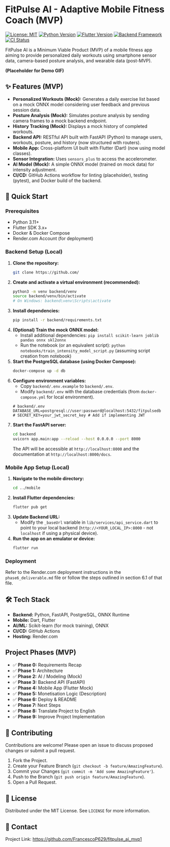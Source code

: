 # FitPulse AI - Adaptive Mobile Fitness Coach (MVP)

[![License: MIT](https://img.shields.io/badge/License-MIT-yellow.svg)](https://opensource.org/licenses/MIT)
[![Python Version](https://img.shields.io/badge/python-3.11-blue.svg)](https://www.python.org/)
[![Flutter Version](https://img.shields.io/badge/flutter-3.x-blue.svg)](https://flutter.dev/)
[![Backend Framework](https://img.shields.io/badge/backend-FastAPI-green.svg)](https://fastapi.tiangolo.com/)
[![CI Status](https://github.com/<YOUR_GITHUB_USERNAME>/<YOUR_REPO_NAME>/actions/workflows/ci.yml/badge.svg)](https://github.com/<YOUR_GITHUB_USERNAME>/<YOUR_REPO_NAME>/actions/workflows/ci.yml) <!-- Update with real URL -->

FitPulse AI is a Minimum Viable Product (MVP) of a mobile fitness app aiming to provide personalized daily workouts using smartphone sensor data, camera-based posture analysis, and wearable data (post-MVP).

**(Placeholder for Demo GIF)**

<!-- Insert GIF showing the app in action here -->

## ✨ Features (MVP)

*   **Personalized Workouts (Mock):** Generates a daily exercise list based on a mock ONNX model considering user feedback and previous session data.
*   **Posture Analysis (Mock):** Simulates posture analysis by sending camera frames to a mock backend endpoint.
*   **History Tracking (Mock):** Displays a mock history of completed workouts.
*   **Backend API:** RESTful API built with FastAPI (Python) to manage users, workouts, posture, and history (now structured with routers).
*   **Mobile App:** Cross-platform UI built with Flutter (Dart) (now using model classes).
*   **Sensor Integration:** Uses `sensors_plus` to access the accelerometer.
*   **AI Model (Mock):** A simple ONNX model (trained on mock data) for intensity adjustment.
*   **CI/CD:** GitHub Actions workflow for linting (placeholder), testing (pytest), and Docker build of the backend.

## 🚀 Quick Start

### Prerequisites

*   Python 3.11+
*   Flutter SDK 3.x+
*   Docker & Docker Compose
*   Render.com Account (for deployment)

### Backend Setup (Local)

1.  **Clone the repository:**
    ```bash
    git clone https://github.com/
    ```
2.  **Create and activate a virtual environment (recommended):**
    ```bash
    python3 -m venv backend/venv
    source backend/venv/bin/activate 
    # On Windows: backend\venv\Scripts\activate
    ```
3.  **Install dependencies:**
    ```bash
    pip install -r backend/requirements.txt
    ```
4.  **(Optional) Train the mock ONNX model:**
    *   Install additional dependencies: `pip install scikit-learn joblib pandas onnx skl2onnx`
    *   Run the notebook (or an equivalent script): `python notebooks/train_intensity_model_script.py` (assuming script creation from notebook)
5.  **Start the PostgreSQL database (using Docker Compose):**
    ```bash
    docker-compose up -d db 
    ```
6.  **Configure environment variables:**
    *   Copy `backend/.env.example` to `backend/.env`.
    *   Modify `backend/.env` with the database credentials (from `docker-compose.yml` for local environment).
    ```dotenv
    # backend/.env
    DATABASE_URL=postgresql://user:password@localhost:5432/fitpulsedb 
    # SECRET_KEY=your_jwt_secret_key # Add if implementing JWT
    ```
7.  **Start the FastAPI server:**
    ```bash
    cd backend
    uvicorn app.main:app --reload --host 0.0.0.0 --port 8000
    ```
    The API will be accessible at `http://localhost:8000` and the documentation at `http://localhost:8000/docs`.

### Mobile App Setup (Local)

1.  **Navigate to the mobile directory:**
    ```bash
    cd ../mobile 
    ```
2.  **Install Flutter dependencies:**
    ```bash
    flutter pub get
    ```
3.  **Update Backend URL:**
    *   Modify the `_baseUrl` variable in `lib/services/api_service.dart` to point to your local backend (`http://<YOUR_LOCAL_IP>:8000` - not `localhost` if using a physical device).
4.  **Run the app on an emulator or device:**
    ```bash
    flutter run
    ```

### Deployment

Refer to the Render.com deployment instructions in the `phase6_deliverable.md` file or follow the steps outlined in section 6.1 of that file.

## 🛠️ Tech Stack

*   **Backend:** Python, FastAPI, PostgreSQL, ONNX Runtime
*   **Mobile:** Dart, Flutter
*   **AI/ML:** Scikit-learn (for mock training), ONNX
*   **CI/CD:** GitHub Actions
*   **Hosting:** Render.com

##  Project Phases (MVP)

*   ✅ **Phase 0:** Requirements Recap
*   ✅ **Phase 1:** Architecture
*   ✅ **Phase 2:** AI / Modeling (Mock)
*   ✅ **Phase 3:** Backend API (FastAPI)
*   ✅ **Phase 4:** Mobile App (Flutter Mock)
*   ✅ **Phase 5:** Monetisation Logic (Description)
*   ✅ **Phase 6:** Deploy & README
*   ✅ **Phase 7:** Next Steps
*   ✅ **Phase 8:** Translate Project to English
*   ✅ **Phase 9:** Improve Project Implementation

## 🤝 Contributing

Contributions are welcome! Please open an issue to discuss proposed changes or submit a pull request.

1.  Fork the Project.
2.  Create your Feature Branch (`git checkout -b feature/AmazingFeature`).
3.  Commit your Changes (`git commit -m 'Add some AmazingFeature'`).
4.  Push to the Branch (`git push origin feature/AmazingFeature`).
5.  Open a Pull Request.

## 📜 License

Distributed under the MIT License. See `LICENSE` for more information.

## 📧 Contact

Project Link: https://github.com/FrancescoP629/fitpulse_ai_mvp1


